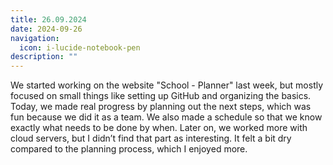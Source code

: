 ```yaml
---
title: 26.09.2024
date: 2024-09-26
navigation:
  icon: i-lucide-notebook-pen
description: ""
---
```


We started working on the website "School - Planner" last week, but mostly focused on small things like setting up GitHub and organizing the basics. Today, we made real progress by planning out the next steps, which was fun because we did it as a team. We also made a schedule so that we know exactly what needs to be done by when.
Later on, we worked more with cloud servers, but I didn’t find that part as interesting. It felt a bit dry compared to the planning process, which I enjoyed more.


